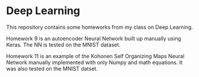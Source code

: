 # Deep Learning

This repository contains some homeworks from my class on Deep Learning.

Homework 9 is an autoencoder Neural Network built up manually using Keras. The NN is tested on the MNIST dataset.

Homework 11 is an example of the Kohonen Self Organizing Maps Neural Network manually implemented with only Numpy and math equations. It was also tested on the MNIST datset.
